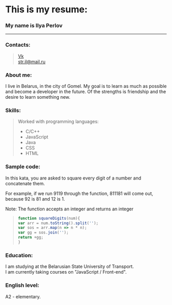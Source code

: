 # This is my resume:
### My name is Ilya Perlov
---
### Contacts: 
   >[Vk](https://vk.com/lemon666666)  
   >str.il@mail.ru     
### About me:
I live in Belarus, in the city of Gomel.
My goal is to learn as much as possible and become a developer in the future. Of the strengths is friendship and the desire to learn something new.

### Skills:
>Worked with programming languages:   
> * С/С++    
> * JavaScript  
> * Java  
> * CSS 
> * HTML  
### Sample code:
In this kata, you are asked to square every digit of a number and concatenate them.

For example, if we run 9119 through the function, 811181 will come out, because 92 is 81 and 12 is 1.

Note: The function accepts an integer and returns an integer
  
>```javascript
>function squareDigits(num){  
> var arr = num.toString().split('');  
> var sos = arr.map(n => n * n);  
> var gg = sos.join('');  
> return +gg;  
> }
### Education:
I am studying at the Belarusian State University of Transport.  
I am currently taking courses on "JavaScript / Front-end".

### English level:
A2 - elementary.
